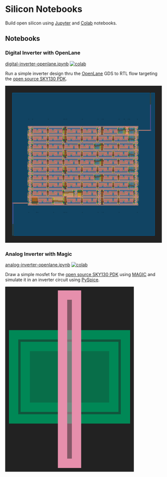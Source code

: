 # Silicon Notebooks

Build open silicon using [Jupyter](https://jupyter.org/) and [Colab](https://colab.research.google.com/) notebooks.

## Notebooks

### Digital Inverter with OpenLane 

[digital-inverter-openlane.ipynb](digital-inverter-openlane.ipynb) [![colab](https://colab.research.google.com/assets/colab-badge.svg)](https://colab.research.google.com/github/chipsalliance/silicon-notebooks/blob/main/digital-inverter-openlane.ipynb)

Run a simple inverter design thru the [OpenLane](https://github.com/The-OpenROAD-Project/OpenLane/) GDS to RTL flow targeting the [open source SKY130 PDK](https://github.com/google/skywater-pdk/).


![inverter layout](img/inverter.svg)

### Analog Inverter with Magic

[analog-inverter-openlane.ipynb](analog-inverter-openlane.ipynb) [![colab](https://colab.research.google.com/assets/colab-badge.svg)](https://colab.research.google.com/github/chipsalliance/silicon-notebooks/blob/main/analog-inverter-magic.ipynb)

Draw a simple mosfet for the [open source SKY130 PDK](https://github.com/google/skywater-pdk/) using [MAGIC](https://github.com/RTimothyEdwards/magic) and simulate it in an inverter circuit using [PySpice](https://pyspice.fabrice-salvaire.fr/).

![mosfet layout](img/mosfet.png)
